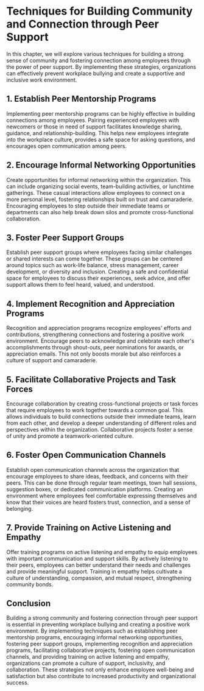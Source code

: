 Techniques for Building Community and Connection through Peer Support
================================================================================

In this chapter, we will explore various techniques for building a strong sense of community and fostering connection among employees through the power of peer support. By implementing these strategies, organizations can effectively prevent workplace bullying and create a supportive and inclusive work environment.

## 1. Establish Peer Mentorship Programs

Implementing peer mentorship programs can be highly effective in building connections among employees. Pairing experienced employees with newcomers or those in need of support facilitates knowledge sharing, guidance, and relationship-building. This helps new employees integrate into the workplace culture, provides a safe space for asking questions, and encourages open communication among peers.

## 2. Encourage Informal Networking Opportunities

Create opportunities for informal networking within the organization. This can include organizing social events, team-building activities, or lunchtime gatherings. These casual interactions allow employees to connect on a more personal level, fostering relationships built on trust and camaraderie. Encouraging employees to step outside their immediate teams or departments can also help break down silos and promote cross-functional collaboration.

## 3. Foster Peer Support Groups

Establish peer support groups where employees facing similar challenges or shared interests can come together. These groups can be centered around topics such as work-life balance, stress management, career development, or diversity and inclusion. Creating a safe and confidential space for employees to discuss their experiences, seek advice, and offer support allows them to feel heard, valued, and understood.

## 4. Implement Recognition and Appreciation Programs

Recognition and appreciation programs recognize employees' efforts and contributions, strengthening connections and fostering a positive work environment. Encourage peers to acknowledge and celebrate each other's accomplishments through shout-outs, peer nominations for awards, or appreciation emails. This not only boosts morale but also reinforces a culture of support and camaraderie.

## 5. Facilitate Collaborative Projects and Task Forces

Encourage collaboration by creating cross-functional projects or task forces that require employees to work together towards a common goal. This allows individuals to build connections outside their immediate teams, learn from each other, and develop a deeper understanding of different roles and perspectives within the organization. Collaborative projects foster a sense of unity and promote a teamwork-oriented culture.

## 6. Foster Open Communication Channels

Establish open communication channels across the organization that encourage employees to share ideas, feedback, and concerns with their peers. This can be done through regular team meetings, town hall sessions, suggestion boxes, or dedicated communication platforms. Creating an environment where employees feel comfortable expressing themselves and know that their voices are heard fosters trust, connection, and a sense of belonging.

## 7. Provide Training on Active Listening and Empathy

Offer training programs on active listening and empathy to equip employees with important communication and support skills. By actively listening to their peers, employees can better understand their needs and challenges and provide meaningful support. Training in empathy helps cultivate a culture of understanding, compassion, and mutual respect, strengthening community bonds.

Conclusion
----------

Building a strong community and fostering connection through peer support is essential in preventing workplace bullying and creating a positive work environment. By implementing techniques such as establishing peer mentorship programs, encouraging informal networking opportunities, fostering peer support groups, implementing recognition and appreciation programs, facilitating collaborative projects, fostering open communication channels, and providing training on active listening and empathy, organizations can promote a culture of support, inclusivity, and collaboration. These strategies not only enhance employee well-being and satisfaction but also contribute to increased productivity and organizational success.
